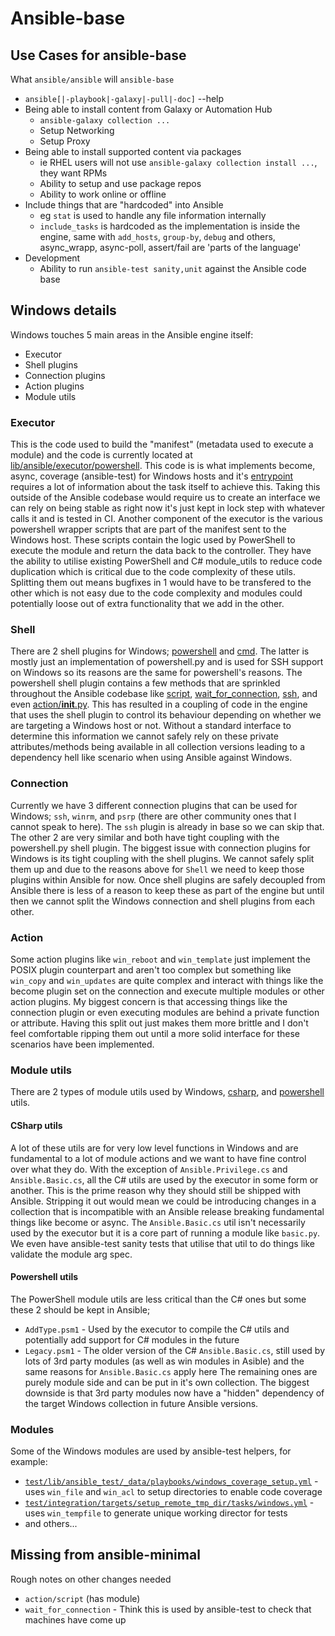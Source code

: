 # Ansible-base

## Use Cases for ansible-base

What `ansible/ansible` will `ansible-base`


* `ansible[|-playbook|-galaxy|-pull|-doc]` --help
* Being able to install content from Galaxy or Automation Hub
  * `ansible-galaxy collection ...`
  * Setup Networking
  * Setup Proxy
* Being able to install supported content via packages
  * ie RHEL users will not use `ansible-galaxy collection install ...`, they want RPMs
  * Ability to setup and use package repos
  * Ability to work online or offline
* Include things that are "hardcoded" into Ansible
  * eg `stat` is used to handle any file information internally
  * `include_tasks` is hardcoded as the implementation is inside the engine, same with `add_hosts`, `group-by`, `debug` and others, async_wrapp, async-poll, assert/fail are 'parts of the language'
* Development
  * Ability to run `ansible-test sanity,unit` against the Ansible code base


## Windows details

Windows touches 5 main areas in the Ansible engine itself:
* Executor
* Shell plugins
* Connection plugins
* Action plugins
* Module utils

### Executor

This is the code used to build the "manifest" (metadata used to execute a module) and the code is currently located at [lib/ansible/executor/powershell](https://github.com/ansible/ansible/tree/devel/lib/ansible/executor/powershell). This code is is what implements become, async, coverage (ansible-test) for Windows hosts and it's [entrypoint](https://github.com/ansible/ansible/blob/86663abf371d8352498554ab72c00c55890b5588/lib/ansible/executor/powershell/module_manifest.py#L259-L262) requires a lot of information about the task itself to achieve this. Taking this outside of the Ansible codebase would require us to create an interface we can rely on being stable as right now it's just kept in lock step with whatever calls it and is tested in CI.
Another component of the executor is the various powershell wrapper scripts that are part of the manifest sent to the Windows host. These scripts contain the logic used by PowerShell to execute the module and return the data back to the controller. They have the ability to utilise existing PowerShell and C# module_utils to reduce code duplication which is critical due to the code complexity of these utils. Splitting them out means bugfixes in 1 would have to be transfered to the other which is not easy due to the code complexity and modules could potentially loose out of extra functionality that we add in the other.

### Shell

There are 2 shell plugins for Windows; [powershell](https://github.com/ansible/ansible/blob/devel/lib/ansible/plugins/shell/powershell.py) and [cmd](https://github.com/ansible/ansible/blob/devel/lib/ansible/plugins/shell/cmd.py). The latter is mostly just an implementation of powershell.py and is used for SSH support on Windows so its reasons are the same for powershell's reasons.
The powershell shell plugin contains a few methods that are sprinkled throughout the Ansible codebase like [script](https://github.com/ansible/ansible/blob/faaa669764faba8f2a1b4292afc3bc494e4a1932/lib/ansible/plugins/action/script.py#L129), [wait_for_connection](https://github.com/ansible/ansible/blob/68428efc39313b7fb22b77152ec548ca983b03dd/lib/ansible/plugins/action/wait_for_connection.py#L89), [ssh](https://github.com/ansible/ansible/blob/9a13d56b266a8180726d561d64076c4bf8f95fb9/lib/ansible/plugins/connection/ssh.py#L462), and even [action/__init__.py](https://github.com/ansible/ansible/blob/9b7198d25ecf084b6a465ba445efd426022265c3/lib/ansible/plugins/action/__init__.py#L485). This has resulted in a coupling of code in the engine that uses the shell plugin to control its behaviour depending on whether we are targeting a Windows host or not. Without a standard interface to determine this information we cannot safely rely on these private attributes/methods being available in all collection versions leading to a dependency hell like scenario when using Ansible against Windows.

### Connection

Currently we have 3 different connection plugins that can be used for Windows; `ssh`, `winrm`, and `psrp` (there are other community ones that I cannot speak to here). The `ssh` plugin is already in base so we can skip that. The other 2 are very similar and both have tight coupling with the powershell.py shell plugin. The biggest issue with connection plugins for Windows is its tight coupling with the shell plugins. We cannot safely split them up and due to the reasons above for `Shell` we need to keep those plugins within Ansible for now.
Once shell plugins are safely decoupled from Ansible there is less of a reason to keep these as part of the engine but until then we cannot split the Windows connection and shell plugins from each other.

### Action

Some action plugins like `win_reboot` and `win_template` just implement the POSIX plugin counterpart and aren't too complex but something like `win_copy` and `win_updates` are quite complex and interact with things like the become plugin set on the connection and execute multiple modules or other action plugins. My biggest concern is that accessing things like the connection plugin or even executing modules are behind a private function or attribute. Having this split out just makes them more brittle and I don't feel comfortable ripping them out until a more solid interface for these scenarios have been implemented.

### Module utils

There are 2 types of module utils used by Windows, [csharp](https://github.com/ansible/ansible/tree/devel/lib/ansible/module_utils/csharp), and [powershell](https://github.com/ansible/ansible/tree/devel/lib/ansible/module_utils/powershell) utils.

#### CSharp utils

A lot of these utils are for very low level functions in Windows and are fundamental to a lot of module actions and we want to have fine control over what they do. With the exception of `Ansible.Privilege.cs` and `Ansible.Basic.cs`, all the C# utils are used by the executor in some form or another. This is the prime reason why they should still be shipped with Ansible. Stripping it out would mean we could be introducing changes in a collection that is incompatible with an Ansible release breaking fundamental things like become or async. The `Ansible.Basic.cs` util isn't necessarily used by the executor but it is a core part of running a module like `basic.py`. We even have ansible-test sanity tests that utilise that util to do things like validate the module arg spec.


#### Powershell utils

The PowerShell module utils are less critical than the C# ones but some these 2 should be kept in Ansible;
* `AddType.psm1` - Used by the executor to compile the C# utils and potentially add support for C# modules in the future
* `Legacy.psm1` - The older version of the C# `Ansible.Basic.cs`, still used by lots of 3rd party modules (as well as win modules in Asible) and the same reasons for `Ansible.Basic.cs` apply here
The remaining ones are purely module side and can be put in it's own collection. The biggest downside is that 3rd party modules now have a "hidden" dependency of the target Windows collection in future Ansible versions.

### Modules

Some of the Windows modules are used by ansible-test helpers, for example:

* [`test/lib/ansible_test/_data/playbooks/windows_coverage_setup.yml`](https://github.com/ansible/ansible/blob/devel/test/lib/ansible_test/_data/playbooks/windows_coverage_setup.yml) - uses `win_file` and `win_acl` to setup directories to enable code coverage
* [`test/integration/targets/setup_remote_tmp_dir/tasks/windows.yml`](https://github.com/ansible/ansible/blob/devel/test/integration/targets/setup_remote_tmp_dir/tasks/windows.yml) - uses `win_tempfile` to generate unique working director for tests
* and others...




## Missing from ansible-minimal

Rough notes on other changes needed

* `action/script` (has module)
* `wait_for_connection` - Think this is used by ansible-test to check that machines have come up

